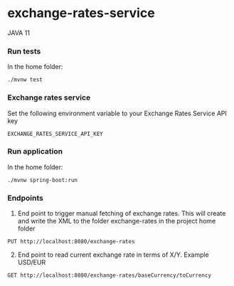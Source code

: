 # exchange-rates-service

JAVA 11

### Run tests

In the home folder:

```./mvnw test```

### Exchange rates service

Set the following environment variable to your Exchange Rates Service API key

```EXCHANGE_RATES_SERVICE_API_KEY```

### Run application

In the home folder:

```./mvnw spring-boot:run```

### Endpoints

1. End point to trigger manual fetching of exchange rates. This will create and write the XML to the folder exchange-rates in the project home folder

    
```PUT http://localhost:8080/exchange-rates```

2. End point to read current exchange rate in terms of X/Y. Example USD/EUR


```GET http://localhost:8080/exchange-rates/baseCurrency/toCurrency```

